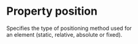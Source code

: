 # Property position

Specifies the type of positioning method used for  
an element (static, relative, absolute or fixed).  
